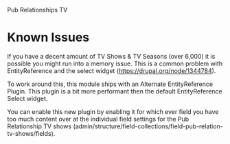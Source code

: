 Pub Relationships TV

# Known Issues

If you have a decent amount of TV Shows & TV Seasons (over 6,000) it is possible
you might run into a memory issue. This is a common problem with EntityReference
and the select widget (https://drupal.org/node/1344784).

To work around this, this module ships with an Alternate EntityReference Plugin.
This plugin is a bit more performant then the default EntityReference Select
widget.

You can enable this new plugin by enabling it for which ever field you have
too much content over at the individual field settings for the Pub Relationship
TV shows (admin/structure/field-collections/field-pub-relation-tv-shows/fields).


